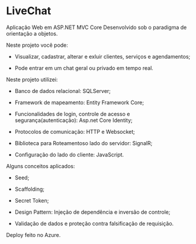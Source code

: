 # LiveChat
Aplicação Web em ASP.NET MVC Core
Desenvolvido sob o paradigma de orientação a objetos.


Neste projeto você pode:

* Visualizar, cadastrar, alterar e exluir clientes, serviços e agendamentos;

* Pode entrar em um chat geral ou privado em tempo real. 


Neste projeto utilizei:

* Banco de dados relacional: SQLServer;

* Framework de mapeamento: Entity Framework Core;

* Funcionalidades de login, controle de acesso e segurança(autenticação): Asp.net Core Identity;

* Protocolos de comunicação: HTTP e Websocket;

* Biblioteca para Roteamentoso lado do servidor: SignalR;

* Configuração do lado do cliente: JavaScript.


Alguns conceitos aplicados:

* Seed;

* Scaffolding;

* Secret Token;

* Design Pattern: Injeção de dependência e inversão de controle;

* Validação de dados e proteção contra falsificação de requisição.

Deploy feito no Azure.
